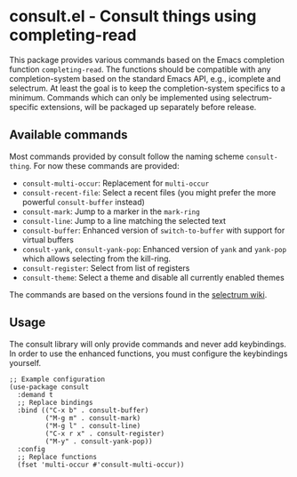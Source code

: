 # consult.el - Consult things using completing-read

This package provides various commands based on the Emacs completion function `completing-read`.
The functions should be compatible with any completion-system based on the standard Emacs API,
e.g., icomplete and selectrum. At least the goal is to keep the completion-system specifics to a minimum.
Commands which can only be implemented using selectrum-specific extensions, will be packaged up separately
before release.

## Available commands

Most commands provided by consult follow the naming scheme `consult-thing`.
For now these commands are provided:

* `consult-multi-occur`: Replacement for `multi-occur`
* `consult-recent-file`: Select a recent files (you might prefer the more powerful `consult-buffer` instead)
* `consult-mark`: Jump to a marker in the `mark-ring`
* `consult-line`: Jump to a line matching the selected text
* `consult-buffer`: Enhanced version of `switch-to-buffer` with support for virtual buffers
* `consult-yank`, `consult-yank-pop`: Enhanced version of `yank` and `yank-pop` which allows selecting from the kill-ring.
* `consult-register`: Select from list of registers
* `consult-theme`: Select a theme and disable all currently enabled themes

The commands are based on the versions found in the [selectrum wiki](https://github.com/raxod502/selectrum/wiki/Useful-Commands).

## Usage

The consult library will only provide commands and never add keybindings. In order to
use the enhanced functions, you must configure the keybindings yourself.

~~~ elisp
;; Example configuration
(use-package consult
  :demand t
  ;; Replace bindings
  :bind (("C-x b" . consult-buffer)
         ("M-g m" . consult-mark)
         ("M-g l" . consult-line)
         ("C-x r x" . consult-register)
         ("M-y" . consult-yank-pop))
  :config
  ;; Replace functions
  (fset 'multi-occur #'consult-multi-occur))
~~~
